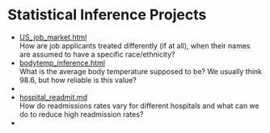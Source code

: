 # Statistical Inference Projects

<ul>
<li><a href="https://rawgit.com/aloretta/examples/master/stat_inference/US_job_market.html">US_job_market.html</a><br>
How are job applicants treated differently (if at all), when their names are assumed to have a specific race/ethnicity?
</li>

<li><a href="https://github.com/aloretta/examples/blob/master/stat_inference/bodytemp_inference.html">bodytemp_inference.html</a><br>
What is the average body temperature supposed to be? We usually think 98.6, but how reliable is this value?<li>

<li><a href="https://github.com/aloretta/examples/blob/master/stat_inference/hospital_readmit.md">hospital_readmit.md</a><br>
How do readmissions rates vary for different hospitals and what can we do to reduce high readmission rates?<li>
</ul>
